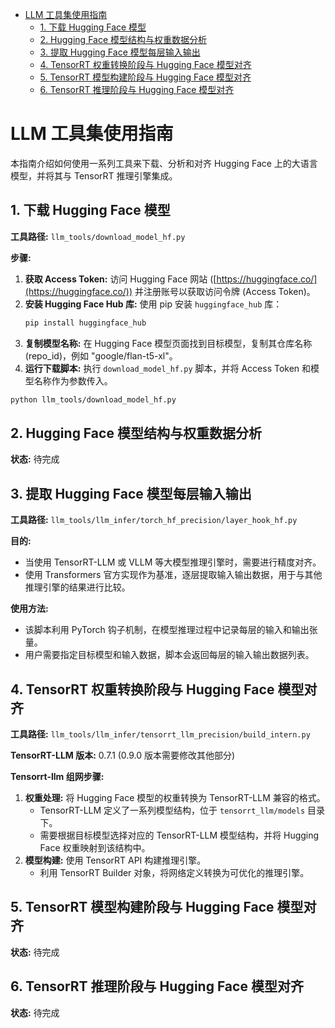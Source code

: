 
- [LLM 工具集使用指南](#llm-工具集使用指南)
  - [1. 下载 Hugging Face 模型](#1-下载-hugging-face-模型)
  - [2. Hugging Face 模型结构与权重数据分析](#2-hugging-face-模型结构与权重数据分析)
  - [3. 提取 Hugging Face 模型每层输入输出](#3-提取-hugging-face-模型每层输入输出)
  - [4. TensorRT 权重转换阶段与 Hugging Face 模型对齐](#4-tensorrt-权重转换阶段与-hugging-face-模型对齐)
  - [5. TensorRT 模型构建阶段与 Hugging Face 模型对齐](#5-tensorrt-模型构建阶段与-hugging-face-模型对齐)
  - [6. TensorRT 推理阶段与 Hugging Face 模型对齐](#6-tensorrt-推理阶段与-hugging-face-模型对齐)


# LLM 工具集使用指南

本指南介绍如何使用一系列工具来下载、分析和对齐 Hugging Face 上的大语言模型，并将其与 TensorRT 推理引擎集成。

## 1. 下载 Hugging Face 模型

**工具路径:** `llm_tools/download_model_hf.py`

**步骤:**

1. **获取 Access Token:** 访问 Hugging Face 网站 ([https://huggingface.co/](https://huggingface.co/)) 并注册账号以获取访问令牌 (Access Token)。
2. **安装 Hugging Face Hub 库:** 使用 pip 安装 `huggingface_hub` 库：
   ```bash
   pip install huggingface_hub
   ```
3. **复制模型名称:** 在 Hugging Face 模型页面找到目标模型，复制其仓库名称 (repo_id)，例如 "google/flan-t5-xl"。
4. **运行下载脚本:** 执行 `download_model_hf.py` 脚本，并将 Access Token 和模型名称作为参数传入。

```bash
python llm_tools/download_model_hf.py 
```

## 2. Hugging Face 模型结构与权重数据分析

**状态:** 待完成


## 3. 提取 Hugging Face 模型每层输入输出

**工具路径:** `llm_tools/llm_infer/torch_hf_precision/layer_hook_hf.py`

**目的:**

- 当使用 TensorRT-LLM 或 VLLM 等大模型推理引擎时，需要进行精度对齐。
- 使用 Transformers 官方实现作为基准，逐层提取输入输出数据，用于与其他推理引擎的结果进行比较。

**使用方法:**

- 该脚本利用 PyTorch 钩子机制，在模型推理过程中记录每层的输入和输出张量。
- 用户需要指定目标模型和输入数据，脚本会返回每层的输入输出数据列表。

## 4. TensorRT 权重转换阶段与 Hugging Face 模型对齐

**工具路径:** `llm_tools/llm_infer/tensorrt_llm_precision/build_intern.py`

**TensorRT-LLM 版本:** 0.7.1 (0.9.0 版本需要修改其他部分)

**Tensorrt-llm 组网步骤:**

1. **权重处理:** 将 Hugging Face 模型的权重转换为 TensorRT-LLM 兼容的格式。
   -  TensorRT-LLM 定义了一系列模型结构，位于 `tensorrt_llm/models` 目录下。
   -  需要根据目标模型选择对应的 TensorRT-LLM 模型结构，并将 Hugging Face 权重映射到该结构中。
2. **模型构建:** 使用 TensorRT API 构建推理引擎。
   -  利用 TensorRT Builder 对象，将网络定义转换为可优化的推理引擎。

## 5. TensorRT 模型构建阶段与 Hugging Face 模型对齐

**状态:** 待完成



## 6. TensorRT 推理阶段与 Hugging Face 模型对齐

**状态:** 待完成



